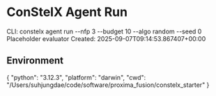 # ConStelX Agent Run

CLI:
constelx agent run --nfp 3 --budget 10 --algo random --seed 0
Placeholder evaluator
Created: 2025-09-07T09:14:53.867407+00:00

## Environment
{
  "python": "3.12.3",
  "platform": "darwin",
  "cwd": "/Users/suhjungdae/code/software/proxima_fusion/constelx_starter"
}